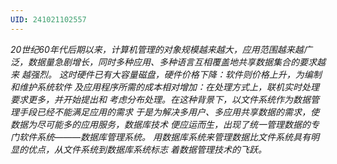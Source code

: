 ```yaml
---
UID: 241021102557
---
```

*20世纪60年代后期以来，计算机管理的对象规模越来越大，应用范围越来越广*
*泛，数据量急剧增长，同时多种应用、多种语言互相覆盖地共享数据集合的要求越来*
*越强烈。*
*这时硬件已有大容量磁盘，硬件价格下降：软件则价格上升，为编制和维护系统软件*
*及应用程序所需的成本相对增加：在处理方式上，联机实时处理要求更多，并开始提出和*
*考虑分布处理。在这种背景下，以文件系统作为数据管理手段已经不能满足应用的需求*
*于是为解决多用户、多应用共享数据的需求，使数据为尽可能多的应用服务，数据库技术*
*便应运而生，出现了统一管理数据的专门软件系统———数据库管理系统。*
*用数据库系统来管理数据比文件系统具有明显的优点，从文件系统到数据库系统标志*
*着数据管理技术的飞跃。*